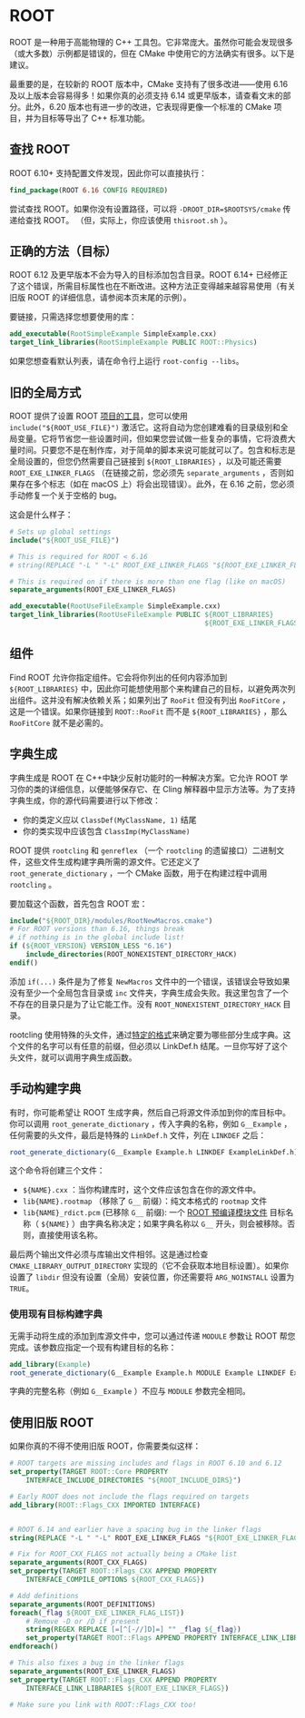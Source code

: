 # ROOT

ROOT 是一种用于高能物理的 C++ 工具包。它非常庞大。虽然你可能会发现很多（或大多数）示例都是错误的，但在 CMake 中使用它的方法确实有很多。以下是建议。

最重要的是，在较新的 ROOT 版本中，CMake 支持有了很多改进——使用 6.16 及以上版本会容易得多！如果你真的必须支持 6.14 或更早版本，请查看文末的部分。此外，6.20 版本也有进一步的改进，它表现得更像一个标准的 CMake 项目，并为目标等导出了 C++ 标准功能。

## 查找 ROOT

ROOT 6.10+ 支持配置文件发现，因此你可以直接执行：

```cmake
find_package(ROOT 6.16 CONFIG REQUIRED)
```

尝试查找 ROOT。如果你没有设置路径，可以将 `-DROOT_DIR=$ROOTSYS/cmake` 传递给查找 ROOT。 （但，实际上，你应该使用 `thisroot.sh` ）。

## 正确的方法（目标）

ROOT 6.12 及更早版本不会为导入的目标添加包含目录。ROOT 6.14+ 已经修正了这个错误，所需目标属性也在不断改进。这种方法正变得越来越容易使用（有关旧版 ROOT 的详细信息，请参阅本页末尾的示例）。

要链接，只需选择您想要使用的库：

```cmake
add_executable(RootSimpleExample SimpleExample.cxx)
target_link_libraries(RootSimpleExample PUBLIC ROOT::Physics)
```

如果您想查看默认列表，请在命令行上运行 `root-config --libs`。

## 旧的全局方式

ROOT 提供了设置 ROOT [项目的工具](https://root.cern.ch/how/integrate-root-my-project-cmake)，您可以使用 `include("${ROOT_USE_FILE}")` 激活它。这将自动为您创建难看的目录级别和全局变量。它将节省您一些设置时间，但如果您尝试做一些复杂的事情，它将浪费大量时间。只要您不是在制作库，对于简单的脚本来说可能就可以了。包含和标志是全局设置的，但您仍然需要自己链接到 `${ROOT_LIBRARIES}` ，以及可能还需要 `ROOT_EXE_LINKER_FLAGS` （在链接之前，您必须先 `separate_arguments` ，否则如果存在多个标志（如在 macOS 上）将会出现错误）。此外，在 6.16 之前，您必须手动修复一个关于空格的 bug。

这会是什么样子：

```cmake
# Sets up global settings
include("${ROOT_USE_FILE}")

# This is required for ROOT < 6.16
# string(REPLACE "-L " "-L" ROOT_EXE_LINKER_FLAGS "${ROOT_EXE_LINKER_FLAGS}")

# This is required on if there is more than one flag (like on macOS)
separate_arguments(ROOT_EXE_LINKER_FLAGS)

add_executable(RootUseFileExample SimpleExample.cxx)
target_link_libraries(RootUseFileExample PUBLIC ${ROOT_LIBRARIES}
                                                ${ROOT_EXE_LINKER_FLAGS})
```

## 组件

Find ROOT 允许你指定组件。它会将你列出的任何内容添加到 `${ROOT_LIBRARIES}` 中，因此你可能想使用那个来构建自己的目标，以避免两次列出组件。这并没有解决依赖关系；如果列出了 `RooFit` 但没有列出 `RooFitCore` ，这是一个错误。如果你链接到 `ROOT::RooFit` 而不是 `${ROOT_LIBRARIES}` ，那么 `RooFitCore` 就不是必需的。

## 字典生成

字典生成是 ROOT 在 C++中缺少反射功能时的一种解决方案。它允许 ROOT 学习你的类的详细信息，以便能够保存它、在 Cling 解释器中显示方法等。为了支持字典生成，你的源代码需要进行以下修改：
- 你的类定义应以 `ClassDef(MyClassName, 1)` 结尾
- 你的类实现中应该包含 `ClassImp(MyClassName)`

ROOT 提供 `rootcling` 和 `genreflex` （一个 `rootcling` 的遗留接口）二进制文件，这些文件生成构建字典所需的源文件。它还定义了 `root_generate_dictionary` ，一个 CMake 函数，用于在构建过程中调用 `rootcling` 。

要加载这个函数，首先包含 ROOT 宏：

```cmake
include("${ROOT_DIR}/modules/RootNewMacros.cmake")
# For ROOT versions than 6.16, things break
# if nothing is in the global include list!
if (${ROOT_VERSION} VERSION_LESS "6.16")
    include_directories(ROOT_NONEXISTENT_DIRECTORY_HACK)
endif()
```

添加 `if(...)` 条件是为了修复 `NewMacros` 文件中的一个错误，该错误会导致如果没有至少一个全局包含目录或 `inc` 文件夹，字典生成会失败。我这里包含了一个不存在的目录只是为了让它能工作。没有 `ROOT_NONEXISTENT_DIRECTORY_HACK` 目录。

rootcling 使用特殊的头文件，通过[特定的格式](https://root.cern.ch/selecting-dictionary-entries-linkdefh)来确定要为哪些部分生成字典。这个文件的名字可以有任意的前缀，但必须以 LinkDef.h 结尾。一旦你写好了这个头文件，就可以调用字典生成函数。

## 手动构建字典

有时，你可能希望让 ROOT 生成字典，然后自己将源文件添加到你的库目标中。你可以调用 `root_generate_dictionary` ，传入字典的名称，例如 `G__Example` ，任何需要的头文件，最后是特殊的 `LinkDef.h` 文件，列在 `LINKDEF` 之后：

```cmake
root_generate_dictionary(G__Example Example.h LINKDEF ExampleLinkDef.h)
```

这个命令将创建三个文件：

- `${NAME}.cxx` ：当你构建库时，这个文件应该包含在你的源文件中。
- `lib{NAME}.rootmap` （移除了 `G__` 前缀）：纯文本格式的 `rootmap` 文件
- `lib{NAME}_rdict.pcm` (已移除 `G__` 前缀): 一个 [ROOT 预编译模块文件](https://inspirehep.net/literature/1413967) 目标名称（ `${NAME}` ）由字典名称决定；如果字典名称以 `G__` 开头，则会被移除。否则，直接使用该名称。

最后两个输出文件必须与库输出文件相邻。这是通过检查 `CMAKE_LIBRARY_OUTPUT_DIRECTORY` 实现的（它不会获取本地目标设置）。如果你设置了 `libdir` 但没有设置（全局）安装位置，你还需要将 `ARG_NOINSTALL` 设置为 `TRUE`。

### 使用现有目标构建字典

无需手动将生成的添加到库源文件中，您可以通过传递 `MODULE` 参数让 ROOT 帮您完成。该参数应指定一个现有构建目标的名称：

```cmake
add_library(Example)
root_generate_dictionary(G__Example Example.h MODULE Example LINKDEF ExampleLinkDef.h)
```

字典的完整名称（例如 `G__Example` ）不应与 `MODULE` 参数完全相同。

## 使用旧版 ROOT 

如果你真的不得不使用旧版 ROOT，你需要类似这样：

```cmake
# ROOT targets are missing includes and flags in ROOT 6.10 and 6.12
set_property(TARGET ROOT::Core PROPERTY
    INTERFACE_INCLUDE_DIRECTORIES "${ROOT_INCLUDE_DIRS}")

# Early ROOT does not include the flags required on targets
add_library(ROOT::Flags_CXX IMPORTED INTERFACE)


# ROOT 6.14 and earlier have a spacing bug in the linker flags
string(REPLACE "-L " "-L" ROOT_EXE_LINKER_FLAGS "${ROOT_EXE_LINKER_FLAGS}")

# Fix for ROOT_CXX_FLAGS not actually being a CMake list
separate_arguments(ROOT_CXX_FLAGS)
set_property(TARGET ROOT::Flags_CXX APPEND PROPERTY
    INTERFACE_COMPILE_OPTIONS ${ROOT_CXX_FLAGS})

# Add definitions
separate_arguments(ROOT_DEFINITIONS)
foreach(_flag ${ROOT_EXE_LINKER_FLAG_LIST})
    # Remove -D or /D if present
    string(REGEX REPLACE [=[^[-//]D]=] "" _flag ${_flag})
    set_property(TARGET ROOT::Flags APPEND PROPERTY INTERFACE_LINK_LIBRARIES ${_flag})
endforeach()

# This also fixes a bug in the linker flags
separate_arguments(ROOT_EXE_LINKER_FLAGS)
set_property(TARGET ROOT::Flags_CXX APPEND PROPERTY
    INTERFACE_LINK_LIBRARIES ${ROOT_EXE_LINKER_FLAGS})

# Make sure you link with ROOT::Flags_CXX too!
```
